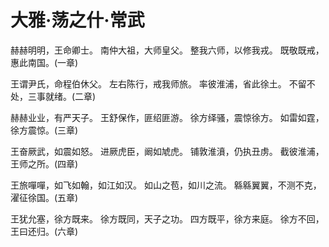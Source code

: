 # 大雅·荡之什·常武

赫赫明明，王命卿士。
南仲大祖，大师皇父。
整我六师，以修我戎。
既敬既戒，惠此南国。(一章)

王谓尹氏，命程伯休父。
左右陈行，戒我师旅。
率彼淮浦，省此徐土。
不留不处，三事就绪。(二章)

赫赫业业，有严天子。
王舒保作，匪绍匪游。
徐方绎骚，震惊徐方。
如雷如霆，徐方震惊。(三章)

王奋厥武，如震如怒。
进厥虎臣，阚如虓虎。
铺敦淮濆，仍执丑虏。
截彼淮浦，王师之所。(四章)

王旅嘽嘽，如飞如翰，如江如汉。
如山之苞，如川之流。
緜緜翼翼，不测不克，濯征徐国。(五章)

王犹允塞，徐方既来。
徐方既同，天子之功。
四方既平，徐方来庭。
徐方不回，王曰还归。(六章)

